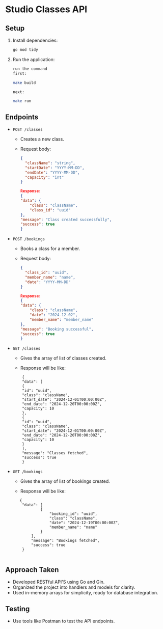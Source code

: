 # Studio Classes API

## Setup

1. Install dependencies:

   ```sh
   go mod tidy
   ```

2. Run the application:

   ```sh
   run the command
   first:

   make build

   next:

   make run
   ```

## Endpoints

- `POST /classes`

  - Creates a new class.
  - Request body:

    ```json
    {
      "className": "string",
      "startDate": "YYYY-MM-DD",
      "endDate": "YYYY-MM-DD",
      "capacity": "int"
    }

    Response:
    {
    "data": {
        "class": "className",
        "class_id": "uuid"
    },
    "message": "Class created successfully",
    "success": true
    }

    ```

- `POST /bookings`

  - Books a class for a member.
  - Request body:

    ```json
    {
      "class_id": "uuid",
      "member_name": "name",
      "date": "YYYY-MM-DD"
    }

    Response:
    {
    "data": {
        "class": "className",
        "date": "2024-12-02",
        "member_name": "member_name"
    },
    "message": "Booking successful",
    "success": true
    }
    ```

- `GET /classes`

  - Gives the array of list of classes created.

  - Response will be like:

  ```
      {
      "data": [
      {
      "id": "uuid",
      "class": "className",
      "start_date": "2024-12-01T00:00:00Z",
      "end_date": "2024-12-20T00:00:00Z",
      "capacity": 10
      },
      {
      "id": "uuid",
      "class": "className",
      "start_date": "2024-12-01T00:00:00Z",
      "end_date": "2024-12-20T00:00:00Z",
      "capacity": 10
      }
      ],
      "message": "Classes fetched",
      "success": true
      }

  ```

- `GET /bookings`

  - Gives the array of list of bookings created.

  - Response will be like:

  ```
     {
      "data": [
              {
                  "booking_id": "uuid",
                  "class": "className",
                  "date": "2024-12-19T00:00:00Z",
                  "member_name": "name"
              }
          ],
          "message": "Bookings fetched",
          "success": true
      }

  ```

  ```

  ```

## Approach Taken

- Developed RESTful API'S using Go and Gin.
- Organized the project into handlers and models for clarity.
- Used in-memory arrays for simplicity, ready for database integration.

## Testing

- Use tools like Postman to test the API endpoints.
